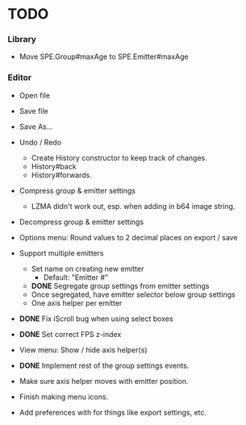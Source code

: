 # TODO #

### Library ###

* Move SPE.Group#maxAge to SPE.Emitter#maxAge



### Editor ###

* Open file
* Save file
* Save As...

* Undo / Redo
    * Create History constructor to keep track of changes.
    * History#back
    * History#forwards.

* Compress group & emitter settings
	* LZMA didn't work out, esp. when adding in b64 image string.

* Decompress group & emitter settings

* Options menu: Round values to 2 decimal places on export / save

* Support multiple emitters
    * Set name on creating new emitter
        * Default: "Emitter #"
    * **DONE** Segregate group settings from emitter settings
    * Once segregated, have emitter selector below group settings
    * One axis helper per emitter

* **DONE** Fix iScroll bug when using select boxes

* **DONE** Set correct FPS z-index

* View menu: Show / hide axis helper(s)

* **DONE** Implement rest of the group settings events.

* Make sure axis helper moves with emitter position.

* Finish making menu icons.

* Add preferences with for things like export settings, etc.